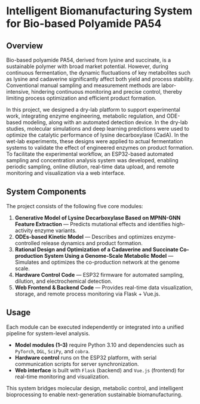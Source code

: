 # Intelligent Biomanufacturing System for Bio-based Polyamide PA54

## Overview
Bio-based polyamide PA54, derived from lysine and succinate, is a sustainable polymer with broad market potential. However, during continuous fermentation, the dynamic fluctuations of key metabolites such as lysine and cadaverine significantly affect both yield and process stability. Conventional manual sampling and measurement methods are labor-intensive, hindering continuous monitoring and precise control, thereby limiting process optimization and efficient product formation.

In this project, we designed a dry-lab platform to support experimental work, integrating enzyme engineering, metabolic regulation, and ODE-based modeling, along with an automated detection device. In the dry-lab studies, molecular simulations and deep learning predictions were used to optimize the catalytic performance of lysine decarboxylase (CadA). In the wet-lab experiments, these designs were applied to actual fermentation systems to validate the effect of engineered enzymes on product formation. To facilitate the experimental workflow, an ESP32-based automated sampling and concentration analysis system was developed, enabling periodic sampling, online dilution, real-time data upload, and remote monitoring and visualization via a web interface.

## System Components
The project consists of the following five core modules:  
1. **Generative Model of Lysine Decarboxylase Based on MPNN-GNN Feature Extraction** — Predicts mutational effects and identifies high-activity enzyme variants.  
2. **ODEs-based Kinetic Model** — Describes and optimizes enzyme-controlled release dynamics and product formation.  
3. **Rational Design and Optimization of a Cadaverine and Succinate Co-production System Using a Genome-Scale Metabolic Model** — Simulates and optimizes the co-production network at the genome scale.  
4. **Hardware Control Code** — ESP32 firmware for automated sampling, dilution, and electrochemical detection.  
5. **Web Frontend & Backend Code** — Provides real-time data visualization, storage, and remote process monitoring via Flask + Vue.js.

## Usage
Each module can be executed independently or integrated into a unified pipeline for system-level analysis.  
- **Model modules (1–3)** require Python 3.10 and dependencies such as `PyTorch`, `DGL`, `SciPy`, and `cobra`.  
- **Hardware control** runs on the ESP32 platform, with serial communication scripts for server synchronization.  
- **Web interface** is built with `Flask` (backend) and `Vue.js` (frontend) for real-time monitoring and visualization.  

This system bridges molecular design, metabolic control, and intelligent bioprocessing to enable next-generation sustainable biomanufacturing.
